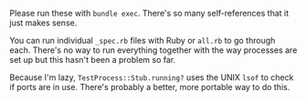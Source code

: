 Please run these with `bundle exec`. There's so many self-references that it just makes sense.

You can run individual `_spec.rb` files with Ruby or `all.rb` to go through each. There's no way to run everything together with the way processes are set up but this hasn't been a problem so far.

Because I'm lazy, `TestProcess::Stub.running?` uses the UNIX `lsof` to check if ports are in use. There's probably a better, more portable way to do this.
